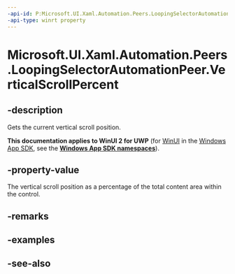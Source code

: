 ```yaml
---
-api-id: P:Microsoft.UI.Xaml.Automation.Peers.LoopingSelectorAutomationPeer.VerticalScrollPercent
-api-type: winrt property
---
```


<!-- Property syntax
public double VerticalScrollPercent { get; }
-->

# Microsoft.UI.Xaml.Automation.Peers.LoopingSelectorAutomationPeer.VerticalScrollPercent

## -description
Gets the current vertical scroll position.

**This documentation applies to WinUI 2 for UWP** (for [WinUI](/windows/apps/winui/winui3/) in the [Windows App SDK](/windows/apps/windows-app-sdk/), see the **[Windows App SDK namespaces](/windows/windows-app-sdk/api/winrt/)**).

## -property-value
The vertical scroll position as a percentage of the total content area within the control.

## -remarks

## -examples

## -see-also
